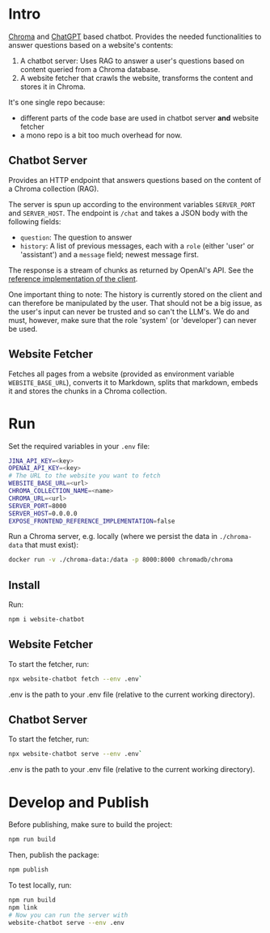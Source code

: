 # Intro

[Chroma](https://www.trychroma.com/) and [ChatGPT](https://chatgpt.com/) based chatbot. Provides
the needed functionalities to answer questions based on a website's contents:

1. A chatbot server: Uses RAG to answer a user's questions based on content queried from a Chroma
database. 
2. A website fetcher that crawls the website, transforms the content and stores it in Chroma.

It's one single repo because:
- different parts of the code base are used in chatbot server **and** website fetcher
- a mono repo is a bit too much overhead for now.

## Chatbot Server

Provides an HTTP endpoint that answers questions based on the content of a Chroma collection (RAG).

The server is spun up according to the environment variables `SERVER_PORT` and `SERVER_HOST`.
The endpoint is `/chat` and takes a JSON body with the following fields:

- `question`: The question to answer
- `history`: A list of previous messages, each with a `role` (either 'user' or 'assistant') and a
`message` field; newest message first.

The response is a stream of chunks as returned by OpenAI's API. See the [reference implementation
of the client](frontend/index.html). 

One important thing to note: The history is currently stored on the client and can therefore
be manipulated by the user. That should not be a big issue, as the user's input can never be
trusted and so can't the LLM's. We do and must, however, make sure that the role 'system' 
(or 'developer') can never be used.

## Website Fetcher

Fetches all pages from a website (provided as environment variable `WEBSITE_BASE_URL`), converts it
to Markdown, splits that markdown, embeds it and stores the chunks in a Chroma collection.

# Run

Set the required variables in your `.env` file:

```bash
JINA_API_KEY=<key>
OPENAI_API_KEY=<key>
# The URL to the website you want to fetch
WEBSITE_BASE_URL=<url>
CHROMA_COLLECTION_NAME=<name>
CHROMA_URL=<url>
SERVER_PORT=8000
SERVER_HOST=0.0.0.0
EXPOSE_FRONTEND_REFERENCE_IMPLEMENTATION=false
```

Run a Chroma server, e.g. locally (where we persist the data in `./chroma-data` that must exist): 
```bash
docker run -v ./chroma-data:/data -p 8000:8000 chromadb/chroma
```

## Install
Run:
```bash
npm i website-chatbot
```

## Website Fetcher

To start the fetcher, run:
```bash
npx website-chatbot fetch --env .env` 
```
.env is the path to your .env file (relative to the current working directory).

## Chatbot Server

To start the fetcher, run:
```bash
npx website-chatbot serve --env .env` 
```
.env is the path to your .env file (relative to the current working directory).

# Develop and Publish

Before publishing, make sure to build the project:

```bash
npm run build
```

Then, publish the package:

```bash
npm publish
```

To test locally, run:

```bash
npm run build
npm link
# Now you can run the server with
website-chatbot serve --env .env
```